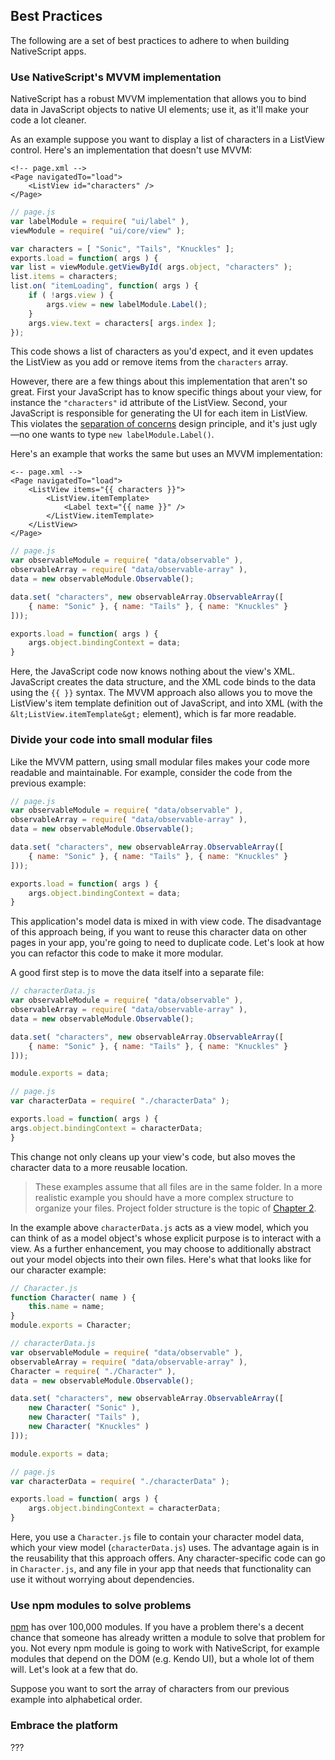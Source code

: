 ## Best Practices

The following are a set of best practices to adhere to when building NativeScript apps.

### Use NativeScript's MVVM implementation

NativeScript has a robust MVVM implementation that allows you to bind data in JavaScript objects to native UI elements; use it, as it'll make your code a lot cleaner.

As an example suppose you want to display a list of characters in a ListView control. Here's an implementation that doesn't use MVVM:

``` markup
<!-- page.xml -->
<Page navigatedTo="load">
    <ListView id="characters" />
</Page>
```

``` javascript
// page.js
var labelModule = require( "ui/label" ),
viewModule = require( "ui/core/view" );

var characters = [ "Sonic", "Tails", "Knuckles" ];
exports.load = function( args ) {
var list = viewModule.getViewById( args.object, "characters" );
list.items = characters;
list.on( "itemLoading", function( args ) {
    if ( !args.view ) {
        args.view = new labelModule.Label();
    }
    args.view.text = characters[ args.index ];
});
```

This code shows a list of characters as you'd expect, and it even updates the ListView as you add or remove items from the `characters` array.

However, there are a few things about this implementation that aren't so great. First your JavaScript has to know specific things about your view, for instance the `"characters"` id attribute of the ListView. Second, your JavaScript is responsible for generating the UI for each item in ListView. This violates the [separation of concerns](http://en.wikipedia.org/wiki/Separation_of_concerns) design principle, and it's just ugly—no one wants to type `new labelModule.Label()`.

Here's an example that works the same but uses an MVVM implementation:

``` markup
<-- page.xml -->
<Page navigatedTo="load">
    <ListView items="{{ characters }}">
        <ListView.itemTemplate>
            <Label text="{{ name }}" />
        </ListView.itemTemplate>
    </ListView>
</Page>
```

``` javascript
// page.js
var observableModule = require( "data/observable" ),
observableArray = require( "data/observable-array" ),
data = new observableModule.Observable();

data.set( "characters", new observableArray.ObservableArray([
    { name: "Sonic" }, { name: "Tails" }, { name: "Knuckles" }
]));

exports.load = function( args ) {
    args.object.bindingContext = data;
}
```

Here, the JavaScript code now knows nothing about the view's XML. JavaScript creates the data structure, and the XML code binds to the data using the `{{ }}` syntax. The MVVM approach also allows you to move the ListView's item template definition out of JavaScript, and into XML (with the `&lt;ListView.itemTemplate&gt;` element), which is far more readable.

### Divide your code into small modular files

Like the MVVM pattern, using small modular files makes your code more readable and maintainable. For example, consider the code from the previous example:

``` javascript
// page.js
var observableModule = require( "data/observable" ),
observableArray = require( "data/observable-array" ),
data = new observableModule.Observable();

data.set( "characters", new observableArray.ObservableArray([
    { name: "Sonic" }, { name: "Tails" }, { name: "Knuckles" }
]));

exports.load = function( args ) {
    args.object.bindingContext = data;
}
```

This application's model data is mixed in with view code. The disadvantage of this approach being, if you want to reuse this character data on other pages in your app, you're going to need to duplicate code. Let's look at how you can refactor this code to make it more modular.

A good first step is to move the data itself into a separate file:

``` javascript
// characterData.js
var observableModule = require( "data/observable" ),
observableArray = require( "data/observable-array" ),
data = new observableModule.Observable();

data.set( "characters", new observableArray.ObservableArray([
    { name: "Sonic" }, { name: "Tails" }, { name: "Knuckles" }
]));

module.exports = data;
```

``` javascript
// page.js
var characterData = require( "./characterData" );

exports.load = function( args ) {
args.object.bindingContext = characterData;
}
```

This change not only cleans up your view's code, but also moves the character data to a more reusable location.

> These examples assume that all files are in the same folder. In a more realistic example you should have a more complex structure to organize your files. Project folder structure is the topic of [Chapter 2](#chapter2).

In the example above `characterData.js` acts as a view model, which you can think of as a model object's whose explicit purpose is to interact with a view. As a further enhancement, you may choose to additionally abstract out your model objects into their own files. Here's what that looks like for our character example:

``` javascript
// Character.js
function Character( name ) {
    this.name = name;
}
module.exports = Character;
```

``` javascript
// characterData.js
var observableModule = require( "data/observable" ),
observableArray = require( "data/observable-array" ),
Character = require( "./Character" ),
data = new observableModule.Observable();

data.set( "characters", new observableArray.ObservableArray([
    new Character( "Sonic" ),
    new Character( "Tails" ),
    new Character( "Knuckles" )
]));

module.exports = data;
```

``` javascript
// page.js
var characterData = require( "./characterData" );

exports.load = function( args ) {
    args.object.bindingContext = characterData;
}
```

Here, you use a `Character.js` file to contain your character model data, which your view model (`characterData.js`) uses. The advantage again is in the reusability that this approach offers. Any character-specific code can go in `Character.js`, and any file in your app that needs that functionality can use it without worrying about dependencies.

### Use npm modules to solve problems

[npm](https://www.npmjs.com/) has over 100,000 modules. If you have a problem there's a decent chance that someone has already written a module to solve that problem for you. Not every npm module is going to work with NativeScript, for example modules that depend on the DOM (e.g. Kendo UI), but a whole lot of them will. Let's look at a few that do.

Suppose you want to sort the array of characters from our previous example into alphabetical order.

### Embrace the platform

???
